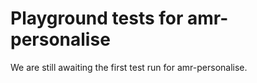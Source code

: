 # Playground tests for amr-personalise
We are still awaiting the first test run for amr-personalise.

